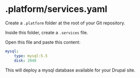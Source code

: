 # .platform/services.yaml

Create a ``.platform`` folder at the root of your Git repository.

Inside this folder, create a ``.services`` file.

Open this file and paste this content:

```yaml
mysql:
    type: mysql:5.5
    disk: 2048
```

This will deploy a mysql database available for your Drupal site.